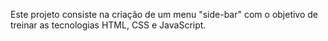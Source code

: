 Este projeto consiste na criação de um menu "side-bar" com o objetivo de treinar as tecnologias HTML, CSS e JavaScript. 
